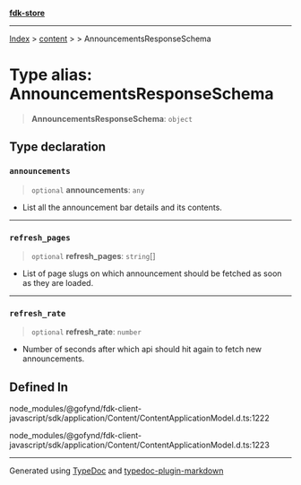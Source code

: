 [**fdk-store**](../../../README.md)
***

[Index](../../../API.md) > [content](../../README.md) > [<internal>](../README.md) > AnnouncementsResponseSchema

# Type alias: AnnouncementsResponseSchema

> **AnnouncementsResponseSchema**: `object`

## Type declaration

### `announcements`

> `optional` **announcements**: `any`

- List all the announcement bar details
and its contents.

***

### `refresh_pages`

> `optional` **refresh\_pages**: `string`[]

- List of page slugs on which
announcement should be fetched as soon as they are loaded.

***

### `refresh_rate`

> `optional` **refresh\_rate**: `number`

- Number of seconds after which api should
hit again to fetch new announcements.

## Defined In

node\_modules/@gofynd/fdk-client-javascript/sdk/application/Content/ContentApplicationModel.d.ts:1222

node\_modules/@gofynd/fdk-client-javascript/sdk/application/Content/ContentApplicationModel.d.ts:1223

***
Generated using [TypeDoc](https://typedoc.org/) and [typedoc-plugin-markdown](https://www.npmjs.com/package/typedoc-plugin-markdown)
